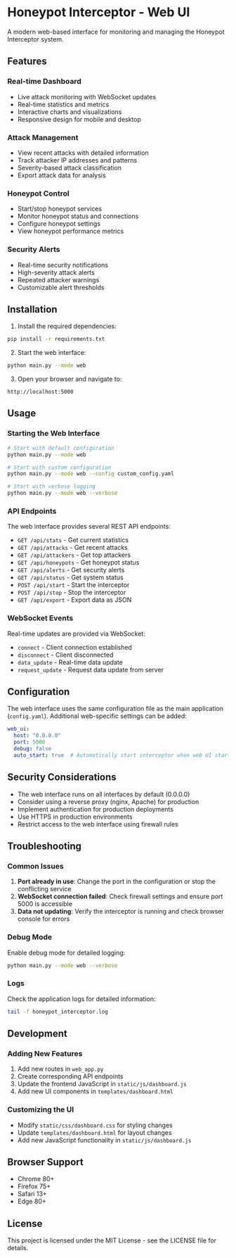 # Honeypot Interceptor - Web UI

A modern web-based interface for monitoring and managing the Honeypot Interceptor system.

## Features

### Real-time Dashboard
- Live attack monitoring with WebSocket updates
- Real-time statistics and metrics
- Interactive charts and visualizations
- Responsive design for mobile and desktop

### Attack Management
- View recent attacks with detailed information
- Track attacker IP addresses and patterns
- Severity-based attack classification
- Export attack data for analysis

### Honeypot Control
- Start/stop honeypot services
- Monitor honeypot status and connections
- Configure honeypot settings
- View honeypot performance metrics

### Security Alerts
- Real-time security notifications
- High-severity attack alerts
- Repeated attacker warnings
- Customizable alert thresholds

## Installation

1. Install the required dependencies:
```bash
pip install -r requirements.txt
```

2. Start the web interface:
```bash
python main.py --mode web
```

3. Open your browser and navigate to:
```
http://localhost:5000
```

## Usage

### Starting the Web Interface

```bash
# Start with default configuration
python main.py --mode web

# Start with custom configuration
python main.py --mode web --config custom_config.yaml

# Start with verbose logging
python main.py --mode web --verbose
```

### API Endpoints

The web interface provides several REST API endpoints:

- `GET /api/stats` - Get current statistics
- `GET /api/attacks` - Get recent attacks
- `GET /api/attackers` - Get top attackers
- `GET /api/honeypots` - Get honeypot status
- `GET /api/alerts` - Get security alerts
- `GET /api/status` - Get system status
- `POST /api/start` - Start the interceptor
- `POST /api/stop` - Stop the interceptor
- `GET /api/export` - Export data as JSON

### WebSocket Events

Real-time updates are provided via WebSocket:

- `connect` - Client connection established
- `disconnect` - Client disconnected
- `data_update` - Real-time data update
- `request_update` - Request data update from server

## Configuration

The web interface uses the same configuration file as the main application (`config.yaml`). Additional web-specific settings can be added:

```yaml
web_ui:
  host: "0.0.0.0"
  port: 5000
  debug: false
  auto_start: true  # Automatically start interceptor when web UI starts
```

## Security Considerations

- The web interface runs on all interfaces by default (0.0.0.0)
- Consider using a reverse proxy (nginx, Apache) for production
- Implement authentication for production deployments
- Use HTTPS in production environments
- Restrict access to the web interface using firewall rules

## Troubleshooting

### Common Issues

1. **Port already in use**: Change the port in the configuration or stop the conflicting service
2. **WebSocket connection failed**: Check firewall settings and ensure port 5000 is accessible
3. **Data not updating**: Verify the interceptor is running and check browser console for errors

### Debug Mode

Enable debug mode for detailed logging:

```bash
python main.py --mode web --verbose
```

### Logs

Check the application logs for detailed information:

```bash
tail -f honeypot_interceptor.log
```

## Development

### Adding New Features

1. Add new routes in `web_app.py`
2. Create corresponding API endpoints
3. Update the frontend JavaScript in `static/js/dashboard.js`
4. Add new UI components in `templates/dashboard.html`

### Customizing the UI

- Modify `static/css/dashboard.css` for styling changes
- Update `templates/dashboard.html` for layout changes
- Add new JavaScript functionality in `static/js/dashboard.js`

## Browser Support

- Chrome 80+
- Firefox 75+
- Safari 13+
- Edge 80+

## License

This project is licensed under the MIT License - see the LICENSE file for details.

